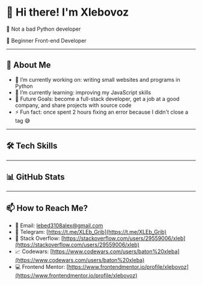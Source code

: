 # 👋 Hi there! I'm Xlebovoz

🚀 Not a bad Python developer

🚀 Beginner Front-end Developer

---

## 🌟 About Me

- 🔭 I’m currently working on: writing small websites and programs in Python  
- 🌱 I’m currently learning: improving my JavaScript skills  
- 🎯 Future Goals: become a full-stack developer, get a job at a good company, and share projects with source code  
- ⚡ Fun fact: once spent 2 hours fixing an error because I didn't close a tag 😅  

---

## 🛠️ Tech Skills


---

## 📊 GitHub Stats


---

## 📫 How to Reach Me?

- 📧 Email: lebed3108alex@gmail.com  
- 📣 Telegram: [https://t.me/XLEb_Grib](https://t.me/XLEb_Grib)  
- 💼 Stack Overflow: [https://stackoverflow.com/users/29559006/xleb](https://stackoverflow.com/users/29559006/xleb)  
- 📈 Codewars: [https://www.codewars.com/users/baton%20xleba](https://www.codewars.com/users/baton%20xleba)  
- 💻 Frontend Mentor: [https://www.frontendmentor.io/profile/xlebovoz](https://www.frontendmentor.io/profile/xlebovoz)
